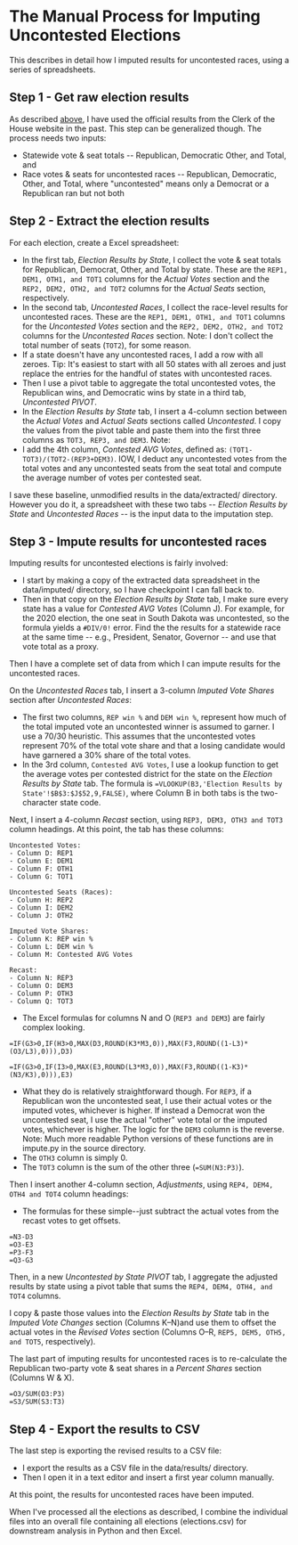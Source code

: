 # The Manual Process for Imputing Uncontested Elections

This describes in detail how I imputed results for uncontested races, using a series of spreadsheets.

## Step 1 - Get raw election results

As described [above](process.md), I have used the official results from the Clerk of the House website in the past. This step can be generalized though. The process needs two inputs:

* Statewide vote & seat totals -- Republican, Democratic Other, and Total, and
* Race votes & seats for uncontested races -- Republican, Democratic, Other, and Total, where "uncontested" means only a  Democrat or a Republican ran but not both

## Step 2 - Extract the election results

For each election, create a Excel spreadsheet:

* In the first tab, *Election Results by State*, I collect the vote & seat totals for Republican, Democrat, Other, and Total by state. These are the `REP1, DEM1, OTH1, and TOT1` columns for the *Actual Votes* section and the `REP2, DEM2, OTH2, and TOT2` columns for the *Actual Seats* section, respectively.
* In the second tab, *Uncontested Races*, I collect the race-level results for uncontested races. These are the `REP1, DEM1, OTH1, and TOT1` columns for the *Uncontested Votes* section and the `REP2, DEM2, OTH2, and TOT2` columns for the *Uncontested Races* section. Note: I don't collect the total number of seats (`TOT2`), for some reason.
* If a state doesn't have any uncontested races, I add a row with all zeroes. Tip: It's easiest to start with all 50 states with all zeroes and just replace the entries for the handful of states with uncontested races.
* Then I use a pivot table to aggregate the total uncontested votes, the Republican wins, and Democratic wins by state in a third tab, *Uncontested PIVOT*.
* In the *Election Results by State* tab, I insert a 4-column section between the *Actual Votes* and *Actual Seats* sections called *Uncontested*. I copy the values from the pivot table and paste them into the first three columns as `TOT3, REP3, and DEM3`. Note: 
* I add the 4th column, *Contested AVG Votes*, defined as: `(TOT1-TOT3)/(TOT2-(REP3+DEM3)`. IOW, I deduct any uncontested votes from the total votes and any uncontested seats from the seat total and compute the average number of votes per contested seat.

I save these baseline, unmodified results in the data/extracted/ directory. However you do it, a spreadsheet with these two tabs -- *Election Results by State* and *Uncontested Races* -- is the input data to the imputation step.

## Step 3 - Impute results for uncontested races

Imputing results for uncontested elections is fairly involved: 

* I start by making a copy of the extracted data spreadsheet in the data/imputed/ directory, so I have checkpoint I can fall back to.
* Then in that copy on the *Election Results by State* tab, I make sure every state has a value for *Contested AVG Votes* (Column J). For example, for the 2020 election, the one seat in South Dakota was uncontested, so the formula yields a `#DIV/0!` error. Find the the results for a statewide race at the same time -- e.g., President, Senator, Governor -- and use that vote total as a proxy. 

Then I have a complete set of data from which I can impute results for the uncontested races.

On the *Uncontested Races* tab, I insert a 3-column *Imputed Vote Shares* section after *Uncontested Races*:

* The first two columns, `REP win %` and `DEM win %`, represent how much of the total imputed vote an uncontested winner is assumed to garner. I use a 70/30 heuristic. This assumes that the uncontested votes represent 70% of the total vote share and that a losing candidate would have garnered a 30% share of the total votes.
* In the 3rd column, `Contested AVG Votes`, I use a lookup function to get the average votes per contested district for the state on the *Election Results by State* tab. The formula is `=VLOOKUP(B3,'Election Results by State'!$B$3:$J$52,9,FALSE)`, where Column B in both tabs is the two-character state code.

Next, I insert a 4-column *Recast* section, using `REP3, DEM3, OTH3 and TOT3` column headings. At this point, the tab has these columns:

```
Uncontested Votes:
- Column D: REP1
- Column E: DEM1
- Column F: OTH1
- Column G: TOT1

Uncontested Seats (Races):
- Column H: REP2
- Column I: DEM2
- Column J: OTH2

Imputed Vote Shares:
- Column K: REP win %
- Column L: DEM win %
- Column M: Contested AVG Votes

Recast:
- Column N: REP3
- Column O: DEM3
- Column P: OTH3
- Column Q: TOT3
```

* The Excel formulas for columns N and O (`REP3 and DEM3`) are fairly complex looking.

```
=IF(G3>0,IF(H3>0,MAX(D3,ROUND(K3*M3,0)),MAX(F3,ROUND((1-L3)*(O3/L3),0))),D3)

=IF(G3>0,IF(I3>0,MAX(E3,ROUND(L3*M3,0)),MAX(F3,ROUND((1-K3)*(N3/K3),0))),E3)
```

* What they do is relatively straightforward though. For `REP3`,             if a Republican won the uncontested seat, I use their actual votes or the imputed votes, whichever is higher. If instead a Democrat won the uncontested seat, I use the actual "other" vote total or the imputed votes, whichever is higher. The logic for the `DEM3` column is the reverse. Note: Much more readable Python versions of these functions are in impute.py in the source directory.
* The `OTH3` column is simply 0.
* The `TOT3` column is the sum of the other three (`=SUM(N3:P3)`).

Then I insert another 4-column section, *Adjustments*, using `REP4, DEM4, OTH4 and TOT4` column headings:

* The formulas for these simple--just subtract the actual votes from the recast votes to get offsets.

```
=N3-D3
=O3-E3
=P3-F3
=Q3-G3
```

Then, in a new *Uncontested by State PIVOT* tab, I aggregate the adjusted results by state  using a pivot table that sums the `REP4, DEM4, OTH4, and TOT4` columns.

I copy & paste those values into the *Election Results by State*  tab in the *Imputed Vote Changes* section (Columns K–N)and use them to offset the actual votes in the *Revised Votes* section (Columns O–R, `REP5, DEM5, OTH5, and TOT5`, respectively).

The last part of imputing results for uncontested races is to re-calculate the Republican two-party vote & seat shares in a *Percent Shares* section (Columns W & X).

```
=O3/SUM(O3:P3)
=S3/SUM(S3:T3)
```

## Step 4 - Export the results to CSV

The last step is exporting the revised results to a CSV file: 

* I export the results as a CSV file in the data/results/ directory. 
* Then I open it in a text editor and insert a first year column manually.

At this point, the results for uncontested races have been imputed.

When I've processed all the elections as described, I combine the individual files into an overall file containing all elections (elections.csv) for downstream analysis in Python and then Excel. 